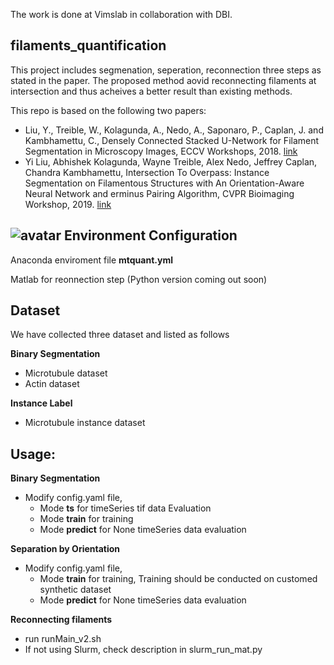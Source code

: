 The work is done at Vimslab in collaboration with DBI.

filaments_quantification
-------
This project includes segmenation, seperation, reconnection three steps as stated in the paper.
The proposed method aovid reconnecting filaments at intersection and thus acheives a better result than existing methods.

This repo is based on the following two papers:

* Liu, Y., Treible, W., Kolagunda, A., Nedo, A., Saponaro, P., Caplan, J. and Kambhamettu, C., Densely Connected Stacked U-Network for Filament Segmentation in Microscopy Images, ECCV Workshops, 2018. [link](http://openaccess.thecvf.com/content_eccv_2018_workshops/w33/html/Liu_Densely_Connected_Stacked_U-network_for_Filament_Segmentation_in_Microscopy_Images_ECCVW_2018_paper.html)
* Yi Liu, Abhishek Kolagunda, Wayne Treible, Alex Nedo, Jeffrey Caplan, Chandra Kambhamettu, Intersection To Overpass: Instance Segmentation on Filamentous Structures with An Orientation-Aware Neural Network and erminus Pairing Algorithm, CVPR Bioimaging Workshop, 2019. [link](http://openaccess.thecvf.com/content_CVPRW_2019/paper/BIC/Liu_Intersection_to_Overpass_Instance_Segmentation_on_Filamentous_Structures_With_an_CVPRW_2019_paper.pdf)

![avatar](https://i-yliu.github.io/images/pipeLine.png)
Environment Configuration
----------------------
Anaconda enviroment file **mtquant.yml**

Matlab for reonnection step (Python version coming out soon)

Dataset
-------
We have collected three dataset and listed as follows

**Binary Segmentation**
* Microtubule dataset 
* Actin dataset

**Instance Label**
 * Microtubule instance dataset 

Usage: 
------------
**Binary Segmentation**
* Modify config.yaml file, 
  * Mode **ts** for timeSeries tif data Evaluation
  * Mode **train** for training
  * Mode **predict** for None timeSeries data evaluation

**Separation by Orientation**
* Modify config.yaml file, 
  * Mode **train** for training, Training should be conducted on customed synthetic dataset
  * Mode **predict** for None timeSeries data evaluation 
  
**Reconnecting filaments**
* run runMain_v2.sh
* If not using Slurm, check description in slurm_run_mat.py 



